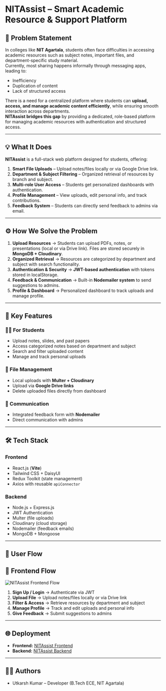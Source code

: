# NITAssist – Smart Academic Resource & Support Platform

## 🚀 Problem Statement
In colleges like **NIT Agartala**, students often face difficulties in accessing academic resources such as subject notes, important files, and department-specific study material.  
Currently, most sharing happens informally through messaging apps, leading to:

- Inefficiency  
- Duplication of content  
- Lack of structured access  

There is a need for a centralized platform where students can **upload, access, and manage academic content efficiently**, while ensuring smooth interaction across departments.  
**NITAssist bridges this gap** by providing a dedicated, role-based platform for managing academic resources with authentication and structured access.

---

## 💡 What It Does
**NITAssist** is a full-stack web platform designed for students, offering:

1. **Smart File Uploads** – Upload notes/files locally or via Google Drive link.  
2. **Department & Subject Filtering** – Organized retrieval of resources by branch and subject.  
3. **Multi-role User Access** – Students get personalized dashboards with authentication.  
4. **Profile Management** – View uploads, edit personal info, and track contributions.  
5. **Feedback System** – Students can directly send feedback to admins via email.

---

## ⚙️ How We Solve the Problem

1. **Upload Resources** → Students can upload PDFs, notes, or presentations (local or via Drive link). Files are stored securely in **MongoDB + Cloudinary**.  
2. **Organized Retrieval** → Resources are categorized by department and subject with search functionality.  
3. **Authentication & Security** → **JWT-based authentication** with tokens stored in localStorage.  
4. **Feedback & Communication** → Built-in **Nodemailer system** to send suggestions to admins.  
5. **Profile & Dashboard** → Personalized dashboard to track uploads and manage profile.

---

## 🌟 Key Features

### 👩‍🎓 For Students
- Upload notes, slides, and past papers  
- Access categorized notes based on department and subject  
- Search and filter uploaded content  
- Manage and track personal uploads  

### 📂 File Management
- Local uploads with **Multer + Cloudinary**  
- Upload via **Google Drive links**  
- Delete uploaded files directly from dashboard  

### 📢 Communication
- Integrated feedback form with **Nodemailer**  
- Direct communication with admins  

---

## 🛠 Tech Stack

### Frontend
- React.js (**Vite**)  
- Tailwind CSS + DaisyUI  
- Redux Toolkit (state management)  
- Axios with reusable `apiConnector`  

### Backend
- Node.js + Express.js  
- JWT Authentication  
- Multer (file uploads)  
- Cloudinary (cloud storage)  
- Nodemailer (feedback emails)  
- MongoDB + Mongoose  

---

## 🔄 User Flow
## 🎨 Frontend Flow

![NITAssist Frontend Flow](./Frontend/frontend/assets/images/nitassist-flow.png)

1. **Sign Up / Login** → Authenticate via JWT  
2. **Upload File** → Upload notes/files locally or via Drive link  
3. **Filter & Access** → Retrieve resources by department and subject  
4. **Manage Profile** → Track and edit uploads and personal info  
5. **Give Feedback** → Submit suggestions to admins  

---

## 🌐 Deployment
- **Frontend:** [NITAssist Frontend](https://nit-assist.vercel.app/)  
- **Backend:** [NITAssist Backend](https://nit-assist-backend.vercel.app/)  

---

## 👨‍💻 Authors
- Utkarsh Kumar – Developer (B.Tech ECE, NIT Agartala)


